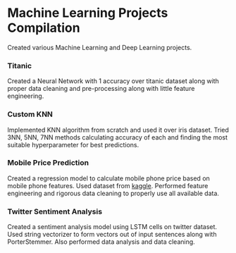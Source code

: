 # Machine Learning Projects Compilation

Created various Machine Learning and Deep Learning projects.

### Titanic

Created a Neural Network with 1 accuracy over titanic dataset along with proper data cleaning and pre-processing along with little feature engineering.

### Custom KNN

Implemented KNN algorithm from scratch and used it over iris dataset. Tried 3NN, 5NN, 7NN methods calculating accuracy of each and finding the most suitable hyperparameter for best predictions.

### Mobile Price Prediction

Created a regression model to calculate mobile phone price based on mobile phone features. Used dataset from [kaggle](https://www.kaggle.com/datasets/rkiattisak/mobile-phone-price). Performed feature engineering and rigorous data cleaning to properly use all available data.

### Twitter Sentiment Analysis

Created a sentiment analysis model using LSTM cells on twitter dataset. Used string vectorizer to form vectors out of input sentences along with PorterStemmer. Also performed data analysis and data cleaning.
